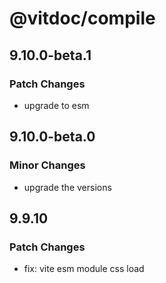 # @vitdoc/compile

## 9.10.0-beta.1

### Patch Changes

- upgrade to esm

## 9.10.0-beta.0

### Minor Changes

- upgrade the versions

## 9.9.10

### Patch Changes

- fix: vite esm module css load
